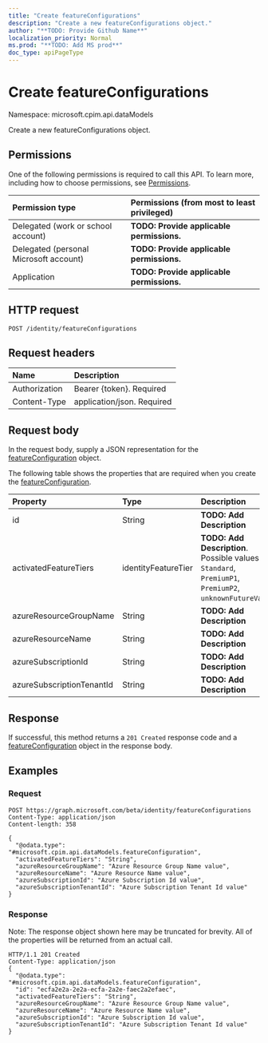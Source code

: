```yaml
---
title: "Create featureConfigurations"
description: "Create a new featureConfigurations object."
author: "**TODO: Provide Github Name**"
localization_priority: Normal
ms.prod: "**TODO: Add MS prod**"
doc_type: apiPageType
---
```


# Create featureConfigurations

Namespace: microsoft.cpim.api.dataModels

Create a new featureConfigurations object.

## Permissions
One of the following permissions is required to call this API. To learn more, including how to choose permissions, see [Permissions](/concepts/permissions-reference.md).

|Permission type|Permissions (from most to least privileged)|
|:---|:---|
|Delegated (work or school account)|**TODO: Provide applicable permissions.**|
|Delegated (personal Microsoft account)|**TODO: Provide applicable permissions.**|
|Application|**TODO: Provide applicable permissions.**|

## HTTP request
<!-- {
  "blockType": "ignored"
}
-->
``` http
POST /identity/featureConfigurations
```

## Request headers
|Name|Description|
|:---|:---|
|Authorization|Bearer {token}. Required|
|Content-Type|application/json. Required|

## Request body
In the request body, supply a JSON representation for the [featureConfiguration](../resources/microsoft.cpim.api.datamodels-featureconfiguration.md) object.

The following table shows the properties that are required when you create the [featureConfiguration](../resources/microsoft.cpim.api.datamodels-featureconfiguration.md).

|Property|Type|Description|
|:---|:---|:---|
|id|String|**TODO: Add Description**|
|activatedFeatureTiers|identityFeatureTier|**TODO: Add Description**. Possible values are: `Standard`, `PremiumP1`, `PremiumP2`, `unknownFutureValue`.|
|azureResourceGroupName|String|**TODO: Add Description**|
|azureResourceName|String|**TODO: Add Description**|
|azureSubscriptionId|String|**TODO: Add Description**|
|azureSubscriptionTenantId|String|**TODO: Add Description**|



## Response
If successful, this method returns a `201 Created` response code and a [featureConfiguration](../resources/microsoft.cpim.api.datamodels-featureconfiguration.md) object in the response body.

## Examples

### Request
<!-- {
  "blockType": "request",
  "name": "create_featureconfiguration_from_"
}
-->
``` http
POST https://graph.microsoft.com/beta/identity/featureConfigurations
Content-Type: application/json
Content-length: 358

{
  "@odata.type": "#microsoft.cpim.api.dataModels.featureConfiguration",
  "activatedFeatureTiers": "String",
  "azureResourceGroupName": "Azure Resource Group Name value",
  "azureResourceName": "Azure Resource Name value",
  "azureSubscriptionId": "Azure Subscription Id value",
  "azureSubscriptionTenantId": "Azure Subscription Tenant Id value"
}
```

### Response
Note: The response object shown here may be truncated for brevity. All of the properties will be returned from an actual call.
<!-- {
  "blockType": "response",
  "truncated": true,
  "@odata.type": "microsoft.cpim.api.datamodels.featureconfiguration"
}
-->
``` http
HTTP/1.1 201 Created
Content-Type: application/json
{
  "@odata.type": "#microsoft.cpim.api.dataModels.featureConfiguration",
  "id": "ecfa2e2a-2e2a-ecfa-2a2e-faec2a2efaec",
  "activatedFeatureTiers": "String",
  "azureResourceGroupName": "Azure Resource Group Name value",
  "azureResourceName": "Azure Resource Name value",
  "azureSubscriptionId": "Azure Subscription Id value",
  "azureSubscriptionTenantId": "Azure Subscription Tenant Id value"
}
```

